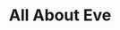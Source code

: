 ---
title: "All About Eve"

year: 1950

director: "Joseph L. Mankiewicz"

summary: "Will you do what it takes? Will anyone know the difference? Will there be one?"

comment: "Along with _Citizen Kane_ and _Robocop_, this is often cited as the best movie ever."

image: "https://media.giphy.com/media/l0HlwAiCOUdAAQ9Lq/giphy.gif"

imdb: "https://www.imdb.com/title/tt0042192/"

quotes:
  - "You can always put that award where your heart ought to be."
---